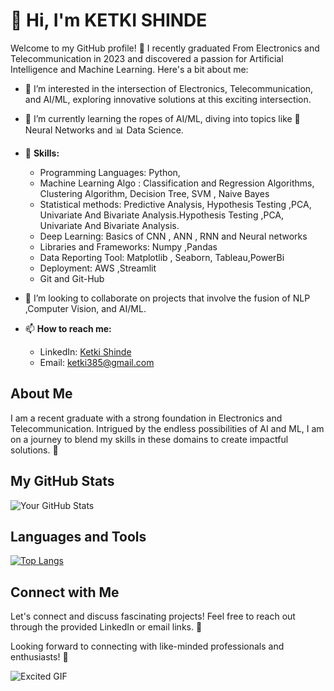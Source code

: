 # 👋 Hi, I'm KETKI SHINDE 

Welcome to my GitHub profile! 🚀 I recently graduated From Electronics and Telecommunication in 2023 and discovered a passion for Artificial Intelligence and Machine Learning. Here's a bit about me:

- 👀 I’m interested in the intersection of Electronics, Telecommunication, and AI/ML, exploring innovative solutions at this exciting intersection.
  
- 🌱 I’m currently learning the ropes of AI/ML, diving into topics like 🤖 Neural Networks and 📊 Data Science.

- 💼 **Skills:**
  - Programming Languages: Python, 
  - Machine Learning Algo : Classification and Regression Algorithms, Clustering Algorithm, Decision Tree, SVM , Naive Bayes
  - Statistical methods: Predictive Analysis, Hypothesis Testing ,PCA, Univariate And Bivariate Analysis.Hypothesis Testing ,PCA, Univariate And Bivariate Analysis.
  - Deep Learning: Basics of  CNN , ANN , RNN  and Neural networks
  - Libraries and Frameworks: Numpy ,Pandas 
  - Data Reporting Tool: Matplotlib , Seaborn, Tableau,PowerBi
  - Deployment: AWS ,Streamlit
  - Git and Git-Hub
  
- 💞️ I’m looking to collaborate on projects that involve the fusion of NLP ,Computer Vision, and AI/ML.

- 📫 **How to reach me:**
  - LinkedIn: [Ketki Shinde](https://www.linkedin.com/in/ketki-shinde-186118287/)
  - Email: ketki385@gmail.com

## About Me

I am a recent graduate with a strong foundation in Electronics and Telecommunication. Intrigued by the endless possibilities of AI and ML, I am on a journey to blend my skills in these domains to create impactful solutions. 🌌

## My GitHub Stats

![Your GitHub Stats](https://github-readme-stats.vercel.app/api?username=kjs3107&show_icons=true&count_private=true&hide=contribs)

## Languages and Tools

[![Top Langs](https://github-readme-stats.vercel.app/api/top-langs/?username=kjs3107&layout=compact&langs_count=8&hide=html,css&include_all_commits=true)](https://github.com/kjs3107)

## Connect with Me

Let's connect and discuss fascinating projects! Feel free to reach out through the provided LinkedIn or email links. 🤝

Looking forward to connecting with like-minded professionals and enthusiasts! 🚀

![Excited GIF](https://media.giphy.com/media/26xBwdIuRJiAIqHwA/giphy.gif)
